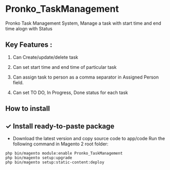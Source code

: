 # Pronko_TaskManagement
Pronko Task Management System, Manage a task with start time and end time alogn with Status

## Key Features :

1. Can Create/update/delete task 

2. Can set start time and end time of particular task

3. Can assign task to person as a comma separator in Assigned Person field.

4. Can set TO DO, In Progress, Done status for each task

## How to install

## ✓ Install ready-to-paste package

- Download the latest version and copy source code to app/code
Run the following command in Magento 2 root folder:
```
php bin/magento module:enable Pronko_TaskManagement 
php bin/magento setup:upgrade
php bin/magento setup:static-content:deploy

